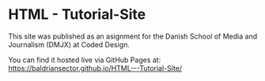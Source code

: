 # HTML - Tutorial-Site

This site was published as an asignment for the Danish School of Media and Journalism (DMJX) at Coded Design.

You can find it hosted live via GitHub Pages at: https://baldriansector.github.io/HTML---Tutorial-Site/
